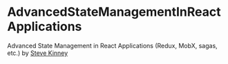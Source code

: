 # AdvancedStateManagementInReactApplications
Advanced State Management in React Applications (Redux, MobX, sagas, etc.) by [Steve Kinney](https://frontendmasters.com/workshops/advanced-state-management-in-react/)


